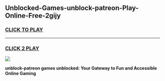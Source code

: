 
## Unblocked-Games-unblock-patreon-Play-Online-Free-2gijy
<h3>
<a href="https://premium76.site?title=unblock-patreon&ref=26A">CLICK TO PLAY</a></h3>
<hr>

<h3>
<a href="https://premium76.site?title=unblock-patreon&ref=26A">CLICK 2 PLAY</a>
  
</h3>

<a href="https://premium76.site?title=unblock-patreon&ref=26A"><img src="https://clearcache.store/games.png"></a>


**unblock-patreon games unblocked: Your Gateway to Fun and Accessible Online Gaming**
